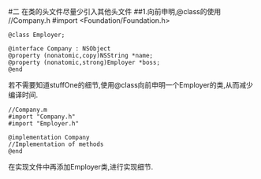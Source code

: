 #二 在类的头文件尽量少引入其他头文件
##1.向前申明,@class的使用
	//Company.h
	#import <Foundation/Foundation.h>

	@class Employer;

	@interface Company : NSObject
	@property (nonatomic,copy)NSString *name;
	@property (nonatomic,strong)Employer *boss;
	@end
若不需要知道stuffOne的细节,使用@class向前申明一个Employer的类,从而减少编译时间.

	//Company.m
	#import "Company.h"
	#import "Employer.h"

	@implementation Company
	//Implementation of methods
	@end
在实现文件中再添加Employer类,进行实现细节.
